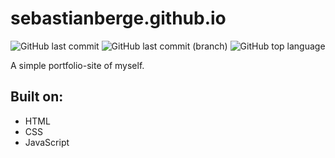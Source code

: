 # sebastianberge.github.io

![GitHub last commit](https://img.shields.io/github/last-commit/sebastianberge/sebastianberge.github.io) ![GitHub last commit (branch)](https://img.shields.io/github/last-commit/sebastianberge/sebastianberge.github.io/dev) ![GitHub top language](https://img.shields.io/github/languages/top/sebastianberge/sebastianberge.github.io)

A simple portfolio-site of myself.

## Built on:

- HTML
- CSS
- JavaScript
